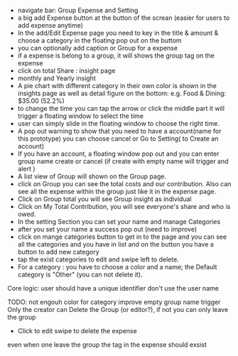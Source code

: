 - navigate bar: Group Expense and Setting
- a big add Expense button at the button of the screan (easier for users to add expense anytime)
- In the add/Edit Expense page you need to key in the title & amount & choose a category in the floating pop out on the buttom
- you can optionally add caption or Group for a expense
- if a expense is belong to a group, it will shows the group tag on the expense
- click on total Share : insight page
- monthly and Yearly insight
- A pie chart with different category in their own color is shown in the insights page as well as detail figure on the bottom: e.g. Food & Dining: $35.00 (52.2%)
- to change the time you can tap the arrow or click the middle part it will trigger a floating window to select the time
- user can simply slide in the floating window to choose the right time.
- A pop out warning to show that you need to have a account(name for this prototype) you can choose cancel or Go to Setting( to Create an account)
- If you have an account, a floating window pop out and you can enter group name create or cancel (if create with empty name will trigger and alert )
- A list view of Group will shown on the Group page.
- click on Group you can see the total costs and our contribution. Also can see all the expense within the group just like it in the expense page.
- Click on Group total you will see Group insight as individual
- Click on My Total Contribution, you will see everyone's share and who is owed.
- In the setting Section you can set your name and manage Categories
- after you set your name a success pop out (need to improve)
- click on mange categories button to get in to the page and you can see all the categories and you have in list and on the button you have a button to add new category
- tap the exist categories to edit and swipe left to delete.
- For a category : you have to choose a color and a name; the Default category is "Other" (you can not delete it).

Core logic:
user should have a unique identifier don't use the user name

TODO:
not engouh color for category
improve empty group name trigger
Only the creator can Delete the Group (or editor?), if not you can only leave the group

- Click to edit swipe to delete the expense

even when one leave the group the tag in the expense should exsist
